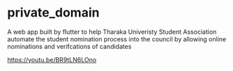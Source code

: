 # private_domain

A web app built by flutter to help Tharaka Univeristy Student Association automate the student nomination process into the council by allowing online nominations and verifcations of candidates

https://youtu.be/BR9tLN6LOno
